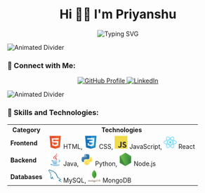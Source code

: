 <!DOCTYPE html>
<html lang="en">
<head>
  <meta charset="UTF-8">
  <meta name="viewport" content="width=device-width, initial-scale=1.0">
  <meta name="description" content="Priyanshu Portfolio - Full Stack Developer, AI Explorer, Flutter Fanatic.">
  <meta name="keywords" content="Priyanshu, Full Stack Developer, Portfolio, GitHub">
  <meta name="author" content="Priyanshu">
</head>
<body class="bg-gray-100 font-sans p-4">

<h1 align="center" class="text-4xl font-bold text-center text-black">Hi ✌🏻 I'm Priyanshu</h1>

<p align="center" class="text-center my-4">
  <img src="https://readme-typing-svg.herokuapp.com?font=Fira+Code&weight=600&size=22&pause=1000&color=343434&center=true&vCenter=true&width=440&height=45&lines=Hey%2C+I'm+Priyanshu!;Full+Stack+Developer;AI+Explorer;Lifelong+Learner" alt="Typing SVG">
</p>

<img src="https://user-images.githubusercontent.com/74038190/212284100-561aa473-3905-4a80-b561-0d28506553ee.gif" class="my-8 mx-auto" alt="Animated Divider">

<h3 class="text-center text-xl font-semibold">🌟 Connect with Me:</h3>
<p align="center" class="text-center flex justify-center space-x-4">
  <a href="https://github.com/priyanshu-it" target="_blank" aria-label="GitHub Profile">
    <img src="https://img.shields.io/badge/GitHub-181717?style=for-the-badge&logo=github&logoColor=white" alt="GitHub Profile">
  </a> 
  <a href="https://www.linkedin.com/in/priyanshu-in/" target="_blank" aria-label="LinkedIn Profile">
    <img src="https://img.shields.io/badge/LinkedIn-0077b5?style=for-the-badge&logo=linkedin&logoColor=white" alt="LinkedIn">
  </a>
</p>

<img src="https://user-images.githubusercontent.com/74038190/212284100-561aa473-3905-4a80-b561-0d28506553ee.gif" class="my-8 mx-auto" alt="Animated Divider">

<h3 class="text-2xl font-semibold">🔎 Skills and Technologies:</h3>
<table align="center" class="table-auto w-3/4 mx-auto mt-4 text-white bg-gray-800 border border-gray-600">
  <tr>
    <th class="p-4 text-left bg-gray-900">Category</th>
    <th class="p-4 text-left bg-gray-900">Technologies</th>
  </tr>
  <tr>
    <td class="p-4"><strong>Frontend</strong></td>
    <td class="p-4">
      <span class="inline-block mr-2">
        <img src="https://raw.githubusercontent.com/devicons/devicon/master/icons/html5/html5-original.svg" width="30" height="30" alt="HTML5">
      </span>HTML, 
      <span class="inline-block mr-2">
        <img src="https://raw.githubusercontent.com/devicons/devicon/master/icons/css3/css3-original.svg" width="30" height="30" alt="CSS3">
      </span>CSS, 
      <span class="inline-block mr-2">
        <img src="https://raw.githubusercontent.com/devicons/devicon/master/icons/javascript/javascript-original.svg" width="30" height="30" alt="JavaScript">
      </span>JavaScript,
      <span class="inline-block mr-2">
        <img src="https://raw.githubusercontent.com/devicons/devicon/master/icons/react/react-original.svg" width="30" height="30" alt="React">
      </span>React
    </td>
  </tr>
  <tr>
    <td class="p-4"><strong>Backend</strong></td>
    <td class="p-4">
      <span class="inline-block mr-2">
        <img src="https://raw.githubusercontent.com/devicons/devicon/master/icons/java/java-original.svg" width="30" height="30" alt="Java">
      </span>Java,
      <span class="inline-block mr-2">
        <img src="https://raw.githubusercontent.com/devicons/devicon/master/icons/python/python-original.svg" width="30" height="30" alt="Python">
      </span>Python,
      <span class="inline-block mr-2">
        <img src="https://raw.githubusercontent.com/devicons/devicon/master/icons/nodejs/nodejs-original.svg" width="30" height="30" alt="Node.js">
      </span>Node.js
    </td>
  </tr>
  <tr>
    <td class="p-4"><strong>Databases</strong></td>
    <td class="p-4">
      <span class="inline-block mr-2">
        <img src="https://raw.githubusercontent.com/devicons/devicon/master/icons/mysql/mysql-original.svg" width="30" height="30" alt="MySQL">
      </span>MySQL, 
      <span class="inline-block mr-2">
        <img src="https://raw.githubusercontent.com/devicons/devicon/master/icons/mongodb/mongodb-original-wordmark.svg" width="30" height="30" alt="MongoDB">
      </span>MongoDB
    </td>
  </tr>
</table>
</body>
</html>
